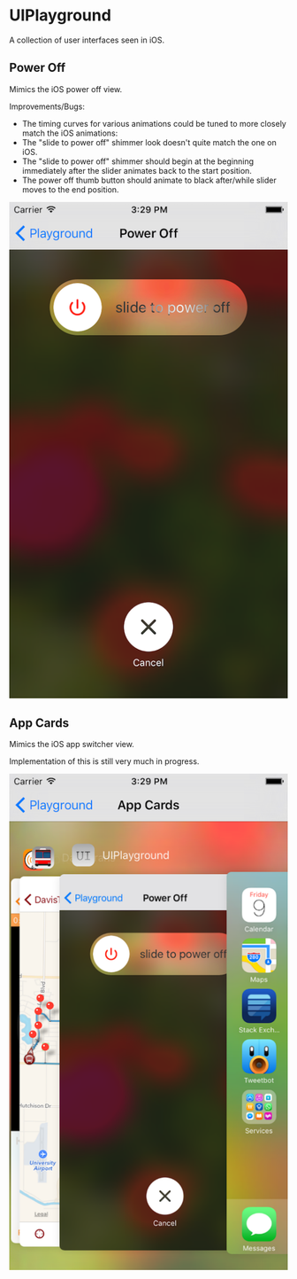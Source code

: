 UIPlayground
=========

A collection of user interfaces seen in iOS.


Power Off
---------

Mimics the iOS power off view.

Improvements/Bugs:

- The timing curves for various animations could be tuned to more closely match the iOS animations:
- The "slide to power off" shimmer look doesn't quite match the one on iOS.
- The "slide to power off" shimmer should begin at the beginning immediately after the slider animates back to the start position.
- The power off thumb button should animate to black after/while slider moves to the end position.

![Assets/Screenshots/PowerOffScreenshot.png](Assets/Screenshots/PowerOffScreenshot.png)

App Cards
---------

Mimics the iOS app switcher view.

Implementation of this is still very much in progress.

![Assets/Screenshots/PowerOffScreenshot.png](Assets/Screenshots/AppCardsScreenshot.png)
